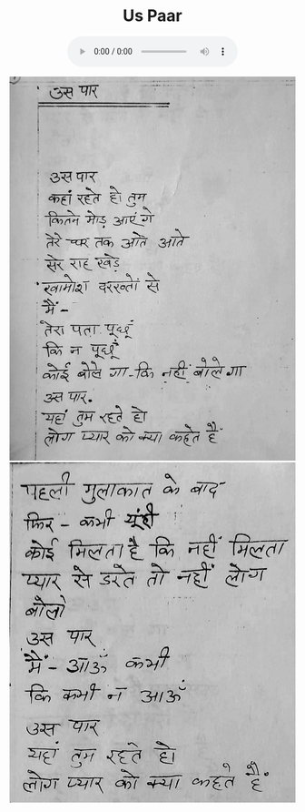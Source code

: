 <center>
<h1>Us Paar</h1>
<figure>
    <audio
       controls
       src="./dadi_usPaar.mp3">
          Your browser does not support the
          <code>audio</code> element.
    </audio>
</figure>



![](./9_usPaar.jpg)
![](./10_usPaar.jpg)
</center>
